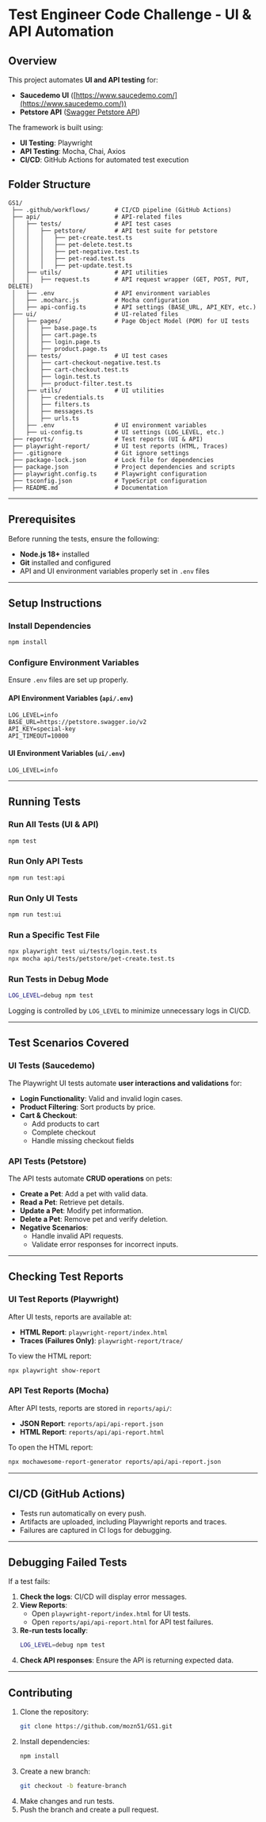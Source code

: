 # Test Engineer Code Challenge - UI & API Automation

## Overview

This project automates **UI and API testing** for:

- **Saucedemo UI** ([https://www.saucedemo.com/](https://www.saucedemo.com/))
- **Petstore API** ([Swagger Petstore API](https://petstore.swagger.io/))

The framework is built using:

- **UI Testing**: Playwright
- **API Testing**: Mocha, Chai, Axios
- **CI/CD**: GitHub Actions for automated test execution

## Folder Structure

```
GS1/
 ├── .github/workflows/       # CI/CD pipeline (GitHub Actions)
 ├── api/                     # API-related files
 │   ├── tests/               # API test cases
 │   │   ├── petstore/        # API test suite for petstore
 │   │   │   ├── pet-create.test.ts
 │   │   │   ├── pet-delete.test.ts
 │   │   │   ├── pet-negative.test.ts
 │   │   │   ├── pet-read.test.ts
 │   │   │   ├── pet-update.test.ts
 │   ├── utils/               # API utilities
 │   │   ├── request.ts       # API request wrapper (GET, POST, PUT, DELETE)
 │   ├── .env                 # API environment variables
 │   ├── .mocharc.js          # Mocha configuration
 │   ├── api-config.ts        # API settings (BASE_URL, API_KEY, etc.)
 ├── ui/                      # UI-related files
 │   ├── pages/               # Page Object Model (POM) for UI tests
 │   │   ├── base.page.ts
 │   │   ├── cart.page.ts
 │   │   ├── login.page.ts
 │   │   ├── product.page.ts
 │   ├── tests/               # UI test cases
 │   │   ├── cart-checkout-negative.test.ts
 │   │   ├── cart-checkout.test.ts
 │   │   ├── login.test.ts
 │   │   ├── product-filter.test.ts
 │   ├── utils/               # UI utilities
 │   │   ├── credentials.ts
 │   │   ├── filters.ts
 │   │   ├── messages.ts
 │   │   ├── urls.ts
 │   ├── .env                 # UI environment variables
 │   ├── ui-config.ts         # UI settings (LOG_LEVEL, etc.)
 ├── reports/                 # Test reports (UI & API)
 ├── playwright-report/       # UI test reports (HTML, Traces)
 ├── .gitignore               # Git ignore settings
 ├── package-lock.json        # Lock file for dependencies
 ├── package.json             # Project dependencies and scripts
 ├── playwright.config.ts     # Playwright configuration
 ├── tsconfig.json            # TypeScript configuration
 ├── README.md                # Documentation
```

---

## Prerequisites

Before running the tests, ensure the following:

- **Node.js 18+** installed  
- **Git** installed and configured  
- API and UI environment variables properly set in `.env` files  

---

## Setup Instructions

### Install Dependencies

```bash
npm install
```

### Configure Environment Variables

Ensure `.env` files are set up properly.

#### API Environment Variables (`api/.env`)

```env
LOG_LEVEL=info
BASE_URL=https://petstore.swagger.io/v2
API_KEY=special-key
API_TIMEOUT=10000
```

#### UI Environment Variables (`ui/.env`)

```env
LOG_LEVEL=info
```

---

## Running Tests

### Run All Tests (UI & API)

```bash
npm test
```

### Run Only API Tests

```bash
npm run test:api
```

### Run Only UI Tests

```bash
npm run test:ui
```

### Run a Specific Test File

```bash
npx playwright test ui/tests/login.test.ts
npx mocha api/tests/petstore/pet-create.test.ts
```

### Run Tests in Debug Mode

```bash
LOG_LEVEL=debug npm test
```

Logging is controlled by `LOG_LEVEL` to minimize unnecessary logs in CI/CD.

---

## Test Scenarios Covered

### UI Tests (Saucedemo)

The Playwright UI tests automate **user interactions and validations** for:
- **Login Functionality**: Valid and invalid login cases.
- **Product Filtering**: Sort products by price.
- **Cart & Checkout**:
  - Add products to cart
  - Complete checkout
  - Handle missing checkout fields

### API Tests (Petstore)

The API tests automate **CRUD operations** on pets:
- **Create a Pet**: Add a pet with valid data.
- **Read a Pet**: Retrieve pet details.
- **Update a Pet**: Modify pet information.
- **Delete a Pet**: Remove pet and verify deletion.
- **Negative Scenarios**:
  - Handle invalid API requests.
  - Validate error responses for incorrect inputs.

---

## Checking Test Reports

### UI Test Reports (Playwright)

After UI tests, reports are available at:
- **HTML Report**: `playwright-report/index.html`
- **Traces (Failures Only)**: `playwright-report/trace/`

To view the HTML report:
```bash
npx playwright show-report
```

### API Test Reports (Mocha)

After API tests, reports are stored in `reports/api/`:
- **JSON Report**: `reports/api/api-report.json`
- **HTML Report**: `reports/api/api-report.html`

To open the HTML report:
```bash
npx mochawesome-report-generator reports/api/api-report.json
```

---

## CI/CD (GitHub Actions)

- Tests run automatically on every push.
- Artifacts are uploaded, including Playwright reports and traces.
- Failures are captured in CI logs for debugging.

---

## Debugging Failed Tests

If a test fails:

1. **Check the logs**: CI/CD will display error messages.
2. **View Reports**:
   - Open `playwright-report/index.html` for UI tests.
   - Open `reports/api/api-report.html` for API test failures.
3. **Re-run tests locally**:
   ```bash
   LOG_LEVEL=debug npm test
   ```
4. **Check API responses**: Ensure the API is returning expected data.

---

## Contributing

1. Clone the repository:
   ```bash
   git clone https://github.com/mozn51/GS1.git
   ```
2. Install dependencies:
   ```bash
   npm install
   ```
3. Create a new branch:
   ```bash
   git checkout -b feature-branch
   ```
4. Make changes and run tests.
5. Push the branch and create a pull request.

